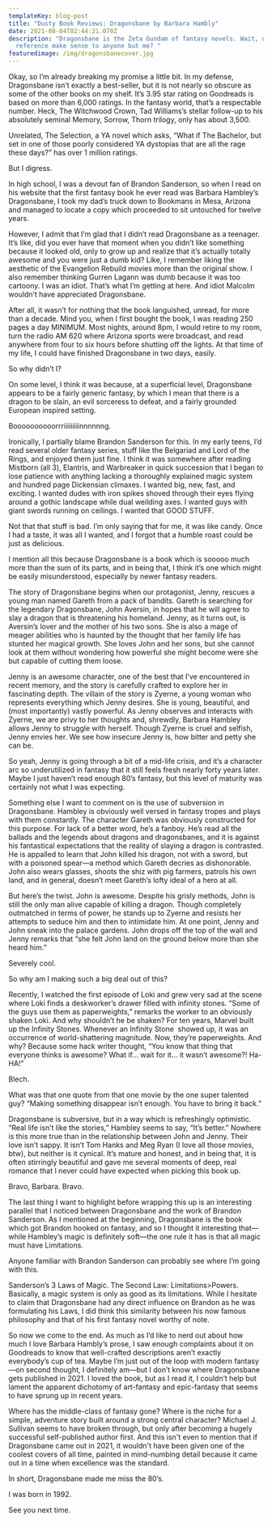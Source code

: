```yaml
---
templateKey: blog-post
title: "Dusty Book Reviews: Dragonsbane by Barbara Hambly"
date: 2021-08-04T02:44:21.070Z
description: "Dragonsbane is the Zeta Gundam of fantasy novels. Wait, does that
  reference make sense to anyone but me? "
featuredimage: /img/dragonsbanecover.jpg
---
```

<!--StartFragment-->

Okay, so I’m already breaking my promise a little bit. In my defense, Dragonsbane isn’t exactly a best-seller, but it is not nearly so obscure as some of the other books on my shelf. It’s 3.95 star rating on Goodreads is based on more than 6,000 ratings. In the fantasy world, that’s a respectable number. Heck, The Witchwood Crown, Tad Williams’s stellar follow-up to his absolutely seminal Memory, Sorrow, Thorn trilogy, only has about 3,500. 

Unrelated, The Selection, a YA novel which asks, “What if The Bachelor, but set in one of those poorly considered YA dystopias that are all the rage these days?” has over 1 million ratings.

But I digress. 

In high school, I was a devout fan of Brandon Sanderson, so when I read on his website that the first fantasy book he ever read was Barbara Hambley’s Dragonsbane, I took my dad’s truck down to Bookmans in Mesa, Arizona and managed to locate a copy which proceeded to sit untouched for twelve years. 

However, I admit that I’m glad that I didn’t read Dragonsbane as a teenager. It’s like, did you ever have that moment when you didn’t like something because it looked old, only to grow up and realize that it’s actually totally awesome and you were just a dumb kid? Like, I remember liking the aesthetic of the Evangelion Rebuild movies more than the original show. I also remember thinking Gurren Lagann was dumb because it was too cartoony. I was an idiot. That’s what I’m getting at here. And idiot Malcolm wouldn’t have appreciated Dragonsbane. 

After all, it wasn’t for nothing that the book languished, unread, for more than a decade. Mind you, when I first bought the book, I was reading 250 pages a day MINIMUM. Most nights, around 8pm, I would retire to my room, turn the radio AM 620 where Arizona sports were broadcast, and read anywhere from four to six hours before shutting off the lights. At that time of my life, I could have finished Dragonsbane in two days, easily. 

So why didn’t I? 

On some level, I think it was because, at a superficial level, Dragonsbane appears to be a fairly generic fantasy, by which I mean that there is a dragon to be slain, an evil sorceress to defeat, and a fairly grounded European inspired setting.

Boooooooooorrriiiiiiiiinnnnnng. 

Ironically, I partially blame Brandon Sanderson for this. In my early teens, I’d read several older fantasy series, stuff like the Belgariad and Lord of the Rings, and enjoyed them just fine. I think it was somewhere after reading Mistborn (all 3), Elantris, and Warbreaker in quick succession that I began to lose patience with anything lacking a thoroughly explained magic system and hundred page Dickensian climaxes. I wanted big, new, fast, and exciting. I wanted dudes with iron spikes shoved through their eyes flying around a gothic landscape while dual weilding axes. I wanted guys with giant swords running on ceilings. I wanted that GOOD STUFF. 

Not that that stuff is bad. I’m only saying that for me, it was like candy. Once I had a taste, it was all I wanted, and I forgot that a humble roast could be just as delicious. 

I mention all this because Dragonsbane is a book which is sooooo much more than the sum of its parts, and in being that, I think it’s one which might be easily misunderstood, especially by newer fantasy readers. 

The story of Dragonsbane begins when our protagonist, Jenny, rescues a young man named Gareth from a pack of bandits. Gareth is searching for the legendary Dragonsbane, John Aversin, in hopes that he will agree to slay a dragon that is threatening his homeland. Jenny, as it turns out, is Aversin’s lover and the mother of his two sons. She is also a mage of meager abilities who is haunted by the thought that her family life has stunted her magical growth. She loves John and her sons, but she cannot look at them without wondering how powerful she might become were she but capable of cutting them loose. 

Jenny is an awesome character, one of the best that I’ve encountered in recent memory, and the story is carefully crafted to explore her in fascinating depth. The villain of the story is Zyerne, a young woman who represents everything which Jenny desires. She is young, beautiful, and (most importantly) vastly powerful. As Jenny observes and interacts with Zyerne, we are privy to her thoughts and, shrewdly, Barbara Hambley allows Jenny to struggle with herself. Though Zyerne is cruel and selfish, Jenny envies her. We see how insecure Jenny is, how bitter and petty she can be. 

So yeah, Jenny is going through a bit of a mid-life crisis, and it’s a character arc so underutilized in fantasy that it still feels fresh nearly forty years later. Maybe I just haven’t read enough 80’s fantasy, but this level of maturity was certainly not what I was expecting. 

Something else I want to comment on is the use of subversion in Dragonsbane. Hambley is obviously well versed in fantasy tropes and plays with them constantly. The character Gareth was obviously constructed for this purpose. For lack of a better word, he’s a fanboy. He’s read all the ballads and the legends about dragons and dragonsbanes, and it is against his fantastical expectations that the reality of slaying a dragon is contrasted. He is appalled to learn that John killed his dragon, not with a sword, but with a poisoned spear—a method which Gareth decries as dishonorable. John also wears glasses, shoots the shiz with pig farmers, patrols his own land, and in general, doesn’t meet Gareth’s lofty ideal of a hero at all. 

But here’s the twist. John is awesome. Despite his grisly methods, John is still the only man alive capable of killing a dragon. Though completely outmatched in terms of power, he stands up to Zyerne and resists her attempts to seduce him and then to intimidate him. At one point, Jenny and John sneak into the palace gardens. John drops off the top of the wall and Jenny remarks that “she felt John land on the ground below more than she heard him.”  

Severely cool. 

So why am I making such a big deal out of this? 

Recently, I watched the first episode of Loki and grew very sad at the scene where Loki finds a deskworker’s drawer filled with infinity stones. “Some of the guys use them as paperweights,” remarks the worker to an obviously shaken Loki. And why shouldn’t he be shaken? For ten years, Marvel built up the Infinity Stones. Whenever an Infinity Stone  showed up, it was an occurrence of world-shattering magnitude. Now, they’re paperweights. And why? Because some hack writer thought, “You know that thing that everyone thinks is awesome? What if… wait for it… it wasn’t awesome?! Ha-HA!” 

Blech. 

What was that one quote from that one movie by the one super talented guy? “Making something disappear isn’t enough. You have to bring it back.” 

Dragonsbane is subversive, but in a way which is refreshingly optimistic. “Real life isn’t like the stories,” Hambley seems to say, “It’s better.” Nowhere is this more true than in the relationship between John and Jenny. Their love isn’t sappy. It isn’t Tom Hanks and Meg Ryan (I love all those movies, btw), but neither is it cynical. It’s mature and honest, and in being that, it is often stirringly beautiful and gave me several moments of deep, real romance that I never could have expected when picking this book up. 

Bravo, Barbara. Bravo. 

The last thing I want to highlight before wrapping this up is an interesting parallel that I noticed between Dragonsbane and the work of Brandon Sanderson. As I mentioned at the beginning, Dragonsbane is the book which got Brandon hooked on fantasy, and so I thought it interesting that—while Hambley’s magic is definitely soft—the one rule it has is that all magic must have Limitations.

Anyone familiar with Brandon Sanderson can probably see where I’m going with this. 

Sanderson’s 3 Laws of Magic. The Second Law: Limitations>Powers. Basically, a magic system is only as good as its limitations. While I hesitate to claim that Dragonsbane had any direct influence on Brandon as he was formulating his Laws, I did think this similarity between his now famous philosophy and that of his first fantasy novel worthy of note. 

So now we come to the end. As much as I’d like to nerd out about how much I love Barbara Hambly’s prose, I saw enough complaints about it on Goodreads to know that well-crafted descriptions aren’t exactly everybody’s cup of tea. Maybe I’m just out of the loop with modern fantasy—on second thought, I definitely am—but I don’t know where Dragonsbane gets published in 2021. I loved the book, but as I read it, I couldn’t help but lament the apparent dichotomy of art-fantasy and epic-fantasy that seems to have sprung up in recent years. 

Where has the middle-class of fantasy gone? Where is the niche for a simple, adventure story built around a strong central character? Michael J. Sullivan seems to have broken through, but only after becoming a hugely successful self-published author first. And this isn't even to mention that if Dragonsbane came out in 2021, it wouldn't have been given one of the coolest covers of all time, painted in mind-numbing detail because it came out in a time when excellence was the standard. 

In short, Dragonsbane made me miss the 80’s. 

I was born in 1992. 

See you next time.



<!--EndFragment-->